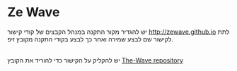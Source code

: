 # Ze Wave
 יש להגדיר מקור התקנה במנהל הקבצים של קודי קישור http://zewave.github.io
 לתת לקישור שם לבצע שמירה ואחר כך לבצע בקודי התקנה מקובץ זיפ. 
 
<br>יש להקליק על הקישור כדי להוריד את הקובץ
[The-Wave repository](https://github.com/zeWave/Repo/raw/master/zips/repository.zeWave/repository.zeWave-0.0.1.zip)





